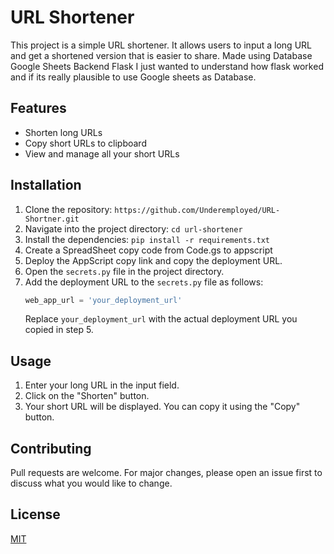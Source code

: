 # URL Shortener

This project is a simple URL shortener. It allows users to input a long URL and get a shortened version that is easier to share.
Made using
Database Google Sheets
Backend Flask
I just wanted to understand how flask worked and if its really plausible to use Google sheets as Database.

## Features

- Shorten long URLs
- Copy short URLs to clipboard
- View and manage all your short URLs

## Installation

1. Clone the repository: `https://github.com/Underemployed/URL-Shortner.git`
2. Navigate into the project directory: `cd url-shortener`
3. Install the dependencies: `pip install -r requirements.txt`
4. Create a SpreadSheet copy code from Code.gs to appscript
5. Deploy the AppScript copy link and copy the deployment URL.
6. Open the `secrets.py` file in the project directory.
7. Add the deployment URL to the `secrets.py` file as follows:
   ```python
   web_app_url = 'your_deployment_url'
   ```
   Replace `your_deployment_url` with the actual deployment URL you copied in step 5.

## Usage

1. Enter your long URL in the input field.
2. Click on the "Shorten" button.
3. Your short URL will be displayed. You can copy it using the "Copy" button.

## Contributing

Pull requests are welcome. For major changes, please open an issue first to discuss what you would like to change.

## License

[MIT](LICENSE)
